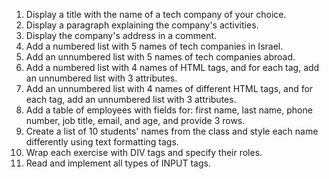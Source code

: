1. Display a title with the name of a tech company of your choice.
2. Display a paragraph explaining the company's activities.
3. Display the company's address in a comment.
4. Add a numbered list with 5 names of tech companies in Israel.
5. Add an unnumbered list with 5 names of tech companies abroad.
6. Add a numbered list with 4 names of HTML tags, and for each tag, add an unnumbered list with 3 attributes.
7. Add an unnumbered list with 4 names of different HTML tags, and for each tag, add an unnumbered list with 3 attributes.
8. Add a table of employees with fields for: first name, last name, phone number, job title, email, and age, and provide 3 rows.
9. Create a list of 10 students' names from the class and style each name differently using text formatting tags.
10. Wrap each exercise with DIV tags and specify their roles.
11. Read and implement all types of INPUT tags.
